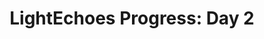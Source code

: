 ---
layout: default
category: bts
tags: ["openframeworks","ILDA","lasers"]
video: "https://player.vimeo.com/video/132033850?badge=0&amp;autopause=0&amp;player_id=0&amp;app_id=72231"
title: "LightEchoes Progress: Day 2"
thumbnail: "https://i.vimeocdn.com/video/524521655_295x166.jpg?r=pad"
---